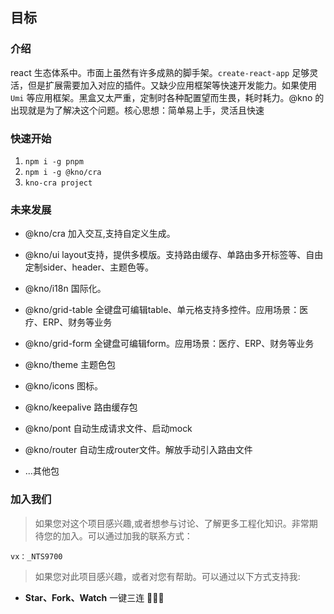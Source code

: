 ## 目标

### 介绍

react 生态体系中。市面上虽然有许多成熟的脚手架。`create-react-app` 足够灵活，但是扩展需要加入对应的插件。又缺少应用框架等快速开发能力。如果使用 `Umi` 等应用框架。黑盒又太严重，定制时各种配置望而生畏，耗时耗力。@kno 的出现就是为了解决这个问题。核心思想：简单易上手，灵活且快速

### 快速开始

1. `npm i -g pnpm`
2. `npm i -g @kno/cra`
3. `kno-cra project`

### 未来发展

- @kno/cra 加入交互,支持自定义生成。

- @kno/ui layout支持，提供多模版。支持路由缓存、单路由多开标签等、自由定制sider、header、主题色等。

- @kno/i18n 国际化。

- @kno/grid-table 全键盘可编辑table、单元格支持多控件。应用场景：医疗、ERP、财务等业务
- @kno/grid-form 全键盘可编辑form。应用场景：医疗、ERP、财务等业务
- @kno/theme 主题色包
- @kno/icons 图标。
- @kno/keepalive 路由缓存包
- @kno/pont 自动生成请求文件、启动mock
- @kno/router 自动生成router文件。解放手动引入路由文件
- ...其他包

### 加入我们

> 如果您对这个项目感兴趣,或者想参与讨论、了解更多工程化知识。非常期待您的加入。可以通过加我的联系方式：

`vx：_NTS9700`

> 如果您对此项目感兴趣，或者对您有帮助。可以通过以下方式支持我:

- **Star、Fork、Watch** 一键三连 🚀🚀🚀
